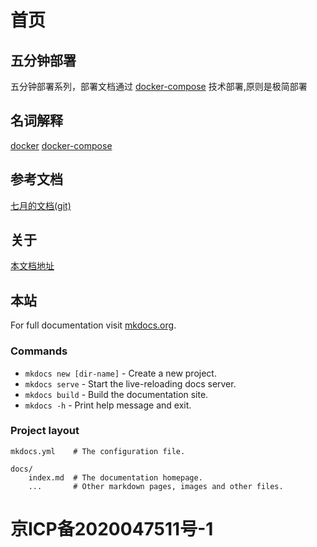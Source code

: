 # 首页

## 五分钟部署
五分钟部署系列，部署文档通过 [docker-compose](Docker/docker-compose.md) 技术部署,原则是极简部署

## 名词解释

[docker](Docker/docker.md)
[docker-compose](Docker/docker-compose.md)

## 参考文档
[七月的文档(git)](https://github.com/huboa/wiki/tree/master/docs)

## 关于
[本文档地址]()

## 本站

For full documentation visit [mkdocs.org](https://www.mkdocs.org).

### Commands

* `mkdocs new [dir-name]` - Create a new project.
* `mkdocs serve` - Start the live-reloading docs server.
* `mkdocs build` - Build the documentation site.
* `mkdocs -h` - Print help message and exit.

### Project layout



    mkdocs.yml    # The configuration file.
    
    docs/
        index.md  # The documentation homepage.
        ...       # Other markdown pages, images and other files.

# 京ICP备2020047511号-1
